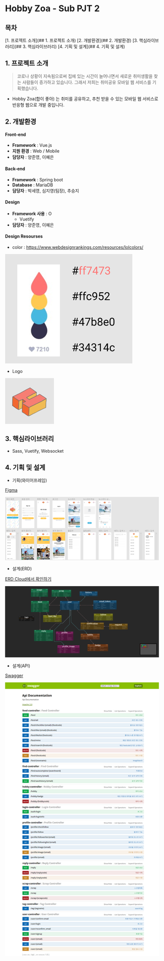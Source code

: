 # Hobby Zoa - Sub PJT 2

## 목차

[1. 프로젝트 소개](## 1. 프로젝트 소개)
[2. 개발환경](## 2. 개발환경)
[3. 핵심라이브러리](## 3. 핵심라이브러리)
[4. 기획 및 설계](## 4. 기획 및 설계)

## 1. 프로젝트 소개

>  코로나 상황이 지속됨으로써 집에 있는 시간이 늘어나면서 새로운 취미생활을 찾는 사람들이 증가하고 있습니다. 그래서 저희는 취미공유 모바일 웹 서비스를 기획했습니다.

- Hobby Zoa(합이 좋아) 는 취미를 공유하고, 추천 받을 수 있는 모바일 웹 서비스로 반응형 웹으로 개발 중입니다.





## 2. 개발환경

#### Front-end

  - __Framework__ : Vue.js
  - __지원 환경__ : Web / Mobile 
  - __담당자__ : 양준영, 이혜은



#### Back-end

  - __Framework__ : Spring boot
  - __Database__ : MariaDB
  - __담당자__ : 박세영, 심지영(팀장), 추승지



#### Design

- __Framework 사용__ : O
  - Vuetify
- __담당자__ : 양준영, 이혜은



#### Design Resourses

- color : https://www.webdesignrankings.com/resources/lolcolors/

![](./images/colors.png)

- Logo

![](./images/logo.png)

 

## 3. 핵심라이브러리

- Sass, Vuetify, Websocket

  



## 4. 기획 및 설계

- 기획(와이어프레임)

[Figma](https://www.figma.com/file/d3976n4YmnLMj4kvd7dgyv/SSAFY-PJT?node-id=222%3A1890)

![](./images/와이어프레임.png)

- 설계(ERD)

[ERD Cloud에서 확인하기](https://www.erdcloud.com/d/Qfmif9Qqa6xj9jZXL)

![](./images/ERD.png)

- 설계(API)

[Swagger](http://i5c102.p.ssafy.io/api/swagger-ui.html#!/)

![](/images/swagger.png)

